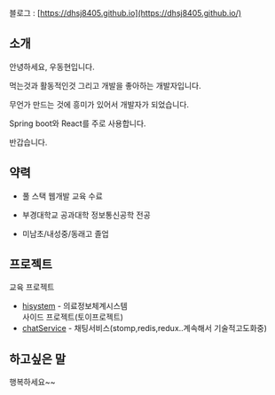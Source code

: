 블로그 : [https://dhsj8405.github.io](https://dhsj8405.github.io/)  

## 소개

안녕하세요, 우동현입니다.  

먹는것과 활동적인것 그리고 개발을 좋아하는 개발자입니다.

무언가 만드는 것에 흥미가 있어서 개발자가 되었습니다.

Spring boot와 React를 주로 사용합니다.

반갑습니다.

## 약력

-  풀 스택 웹개발 교육 수료

- 부경대학교 공과대학 정보통신공학 전공

- 미남초/내성중/동래고 졸업

## 프로젝트  

교육 프로젝트  
- [hisystem](https://github.com/douzone-history) - 의료정보체계시스템  
사이드 프로젝트(토이프로젝트)  
- [chatService](https://github.com/dhsj8405/homepractice/tree/main/frontend/react/chat-practice-redux) - 채팅서비스(stomp,redis,redux..계속해서 기술적고도화중)  



## 하고싶은 말

행복하세요~~
